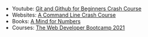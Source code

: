 + Youtube: [Git and Github for Beginners Crash Course](https://www.youtube.com/watch?v=RGOj5yH7evk&t=1557s)
+ Websites: [A Command Line Crash Course](https://learnpythonthehardway.org/book/appendixa.html)
+ Books: [A Mind for Numbers](https://www.goodreads.com/book/show/18693655-a-mind-for-numbers)
+ Courses: [The Web Developer Bootcamp 2021](https://www.udemy.com/course/the-web-developer-bootcamp/)
